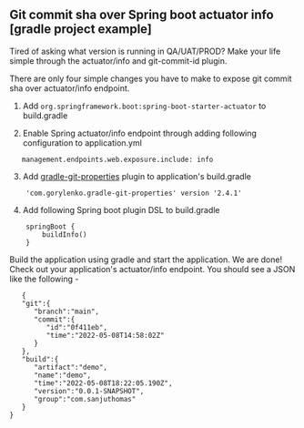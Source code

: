 ## Git commit sha over Spring boot actuator info [gradle project example]

Tired of asking what version is running in QA/UAT/PROD? Make your life simple through the actuator/info and git-commit-id plugin.

There are only four simple changes you have to make to expose git commit sha over actuator/info endpoint.

1. Add ```org.springframework.boot:spring-boot-starter-actuator``` to build.gradle
   
2. Enable Spring actuator/info endpoint through adding following configuration to application.yml

```
   management.endpoints.web.exposure.include: info
```

3. Add [gradle-git-properties](https://plugins.gradle.org/plugin/com.gorylenko.gradle-git-properties) plugin to application's build.gradle

```
    'com.gorylenko.gradle-git-properties' version '2.4.1'
```

4. Add following Spring boot plugin DSL to build.gradle

```
    springBoot {
        buildInfo()
    }
```

Build the application using gradle and start the application. We are done! Check out your application's actuator/info endpoint. You should see a JSON like the following -

```
   {
   "git":{
      "branch":"main",
      "commit":{
         "id":"0f411eb",
         "time":"2022-05-08T14:58:02Z"
      }
   },
   "build":{
      "artifact":"demo",
      "name":"demo",
      "time":"2022-05-08T18:22:05.190Z",
      "version":"0.0.1-SNAPSHOT",
      "group":"com.sanjuthomas"
   }
}
```

